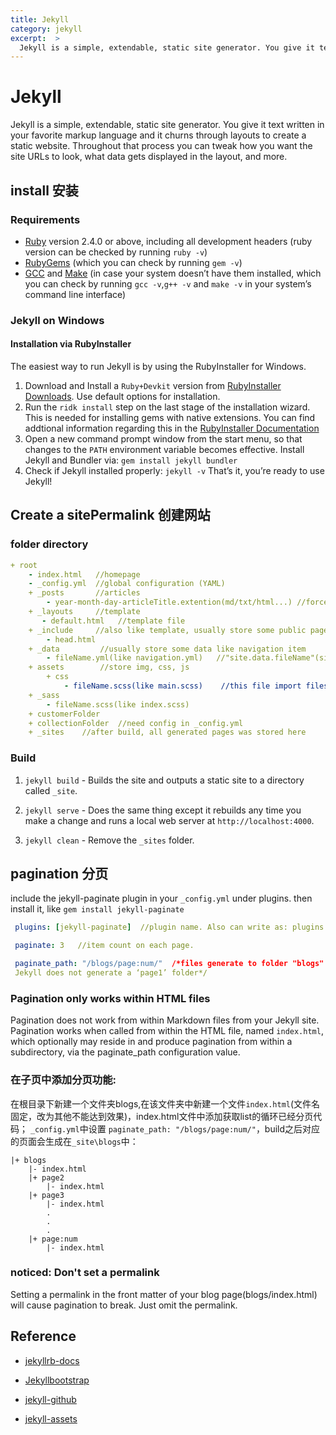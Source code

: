 ```yaml
---
title: Jekyll
category: jekyll
excerpt:  >
  Jekyll is a simple, extendable, static site generator. You give it text written in your favorite markup language and it churns through layouts to create a static website. Throughout that process you can tweak how you want the site URLs to look, what data gets displayed in the layout, and more.
---
```


# Jekyll
Jekyll is a simple, extendable, static site generator. You give it text written in your favorite markup language and it churns through layouts to create a static website. Throughout that process you can tweak how you want the site URLs to look, what data gets displayed in the layout, and more.

## install 安装

### Requirements
- [Ruby](https://www.ruby-lang.org/en/downloads/) version 2.4.0 or above, including all development headers (ruby version can be checked by running `ruby -v`)
- [RubyGems](https://rubygems.org/pages/download) (which you can check by running `gem -v`)
- [GCC](https://gcc.gnu.org/install/) and [Make](https://www.gnu.org/software/make/) (in case your system doesn’t have them installed, which you can check by running `gcc -v`,`g++ -v` and `make -v` in your system’s command line interface)

### Jekyll on Windows
#### Installation via RubyInstaller
The easiest way to run Jekyll is by using the RubyInstaller for Windows.
1. Download and Install a `Ruby+Devkit` version from [RubyInstaller Downloads](https://rubyinstaller.org/downloads/). Use default options for installation.
2. Run the `ridk install` step on the last stage of the installation wizard. This is needed for installing gems with native extensions. You can find addtional information regarding this in the [RubyInstaller Documentation](https://github.com/oneclick/rubyinstaller2#using-the-installer-on-a-target-system)
3. Open a new command prompt window from the start menu, so that changes to the `PATH` environment variable becomes effective. Install Jekyll and Bundler via: `gem install jekyll bundler`
4. Check if Jekyll installed properly: `jekyll -v`
That’s it, you’re ready to use Jekyll!



## Create a sitePermalink 创建网站

### folder directory
``` yml
+ root
    - index.html   //homepage
    - _config.yml  //global configuration (YAML)
    + _posts       //articles
        - year-month-day-articleTitle.extention(md/txt/html...) //force limite file name format
    + _layouts     //template 
       - default.html   //template file
    + _include     //also like template, usually store some public pages here like header.html, footer.html
        - head.html
    + _data         //usually store some data like navigation item
        - fileName.yml(like navigation.yml)   //"site.data.fileName"(site.data.navigation) can get the file data, and you can use "for" read it.
    + assets        //store img, css, js
        + css
            - fileName.scss(like main.scss)    //this file import files in folder _sass. for example: @import "index". The pages can add link and href redirect to the /assets/css/main.css, then we can get the stylesheet in index.scss
    + _sass
        - fileName.scss(like index.scss)
    + customerFolder
    + collectionFolder  //need config in _config.yml
    + _sites    //after build, all generated pages was stored here

```

### Build
1. `jekyll build` - Builds the site and outputs a static site to a directory called `_site`.

2. `jekyll serve` - Does the same thing except it rebuilds any time you make a change and runs a local web server at `http://localhost:4000`.
3. `jekyll clean` - Remove the `_sites` folder.

##  pagination 分页

include the jekyll-paginate plugin in your `_config.yml` under plugins. then install it, like `gem install jekyll-paginate`

```yml 
 plugins: [jekyll-paginate]  //plugin name. Also can write as: plugins: - jekyll-paginate

 paginate: 3   //item count on each page.

 paginate_path: "/blogs/page:num/"  /*files generate to folder "blogs" and the subfolder is page2,page3....page:num.
 Jekyll does not generate a ‘page1’ folder*/
 ```

### Pagination only works within HTML files

Pagination does not work from within Markdown files from your Jekyll site. Pagination works when called from within the HTML file,
named `index.html`, which optionally may reside in and produce pagination from within a subdirectory, via the  paginate_path configuration value.


### 在子页中添加分页功能: 

在根目录下新建一个文件夹blogs,在该文件夹中新建一个文件`index.html`(文件名固定，改为其他不能达到效果)，index.html文件中添加获取list的循环已经分页代码； `_config.yml`中设置 `paginate_path: "/blogs/page:num/"`，build之后对应的页面会生成在`_site\blogs`中：


```
|+ blogs
    |- index.html
    |+ page2
        |- index.html
    |+ page3
        |- index.html
        . 
        .
        .
    |+ page:num
        |- index.html
```


### noticed: Don't set a permalink

Setting a permalink in the front matter of your blog page(blogs/index.html) will cause pagination to break. Just omit the permalink.

## Reference

- [jekyllrb-docs](https://jekyllrb.com/docs/)

- [Jekyllbootstrap](http://jekyllbootstrap.com)

- [jekyll-github](https://github.com/jekyll)

- [jekyll-assets](https://github.com/envygeeks/jekyll-assets/blob/master/README.md)
